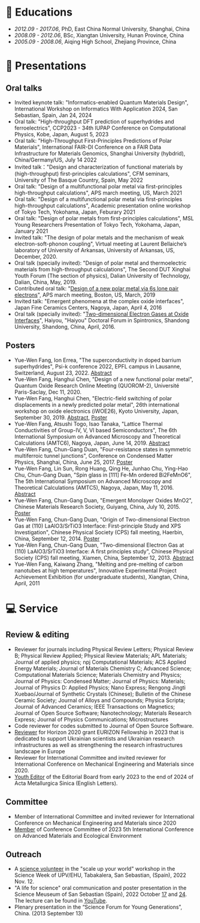 
# 📖 Educations
- *2012.09 - 2017.06*, PhD, East China Normal University, Shanghai, China
- *2008.09 - 2012.06*, BSc, Xiangtan University, Hunan Province, China
- *2005.09 - 2008.06*, Aiqing High School, Zhejiang Province, China

# 💬 Presentations 
## Oral talks
- Invited keynote talk: "Informatics-enabled Quantum Materials Design", International Workshop on Informatics With Application 2024, San Sebastian, Spain, Jan 24, 2024
- Oral talk: "High-throughput DFT prediction of superhydrides and ferroelectrics", CCP2023 - 34th IUPAP Conference on Computational Physics, Kobe, Japan, August 5, 2023
- Oral talk: "High-Throughput First-Principles Predictions of Polar Materials", International FAIR-DI Conference on a FAIR Data Infrastructure for Materials Genomics, Shanghai University (hybdrid), China/Germany/US, July 14 2022
- Invited talk："Design and characterization of functional materials by (high-throughput) first-principles calculations", CFM seminars, University of The Basque Country, Spain, May 2022
- Oral talk: "Design of a multifunctional polar metal via first-principles high-throughput calculations", APS march meeting, US, March 2021
- Oral talk: "Design of a multifunctional polar metal via first-principles high-throughput calculations", Academic presentation online workshop of Tokyo Tech, Yokohama, Japan, Feburary 2021
- Oral talk: "Design of polar metals from first-principles calculations", MSL Young Researchers Presentation of Tokyo Tech, Yokohama, Japan, January 2021
- Invited talk: "The design of polar metals and the mechanism of weak electron-soft-phonon coupling", Virtual meeting at Laurent Bellaiche’s laboratory of University of Arkansas, University of Arkansas, US, December, 2020.
- Oral talk (specially invited): "Design of polar metal and thermoelectric materials from high-throughput calculations", The Second DUT Xinghai Youth Forum (The section of physics), Dalian University of Technology, Dalian, China, May, 2019.
- Contributed oral talk: "[Design of a new polar metal via 6s lone pair electrons](http://adsabs.harvard.edu/abs/2019APS..MARE46003C)", APS march meeting, Boston, US, March, 2019
- Invited talk: "Emergent phenomena at the complex oxide interfaces", Japan Fine Ceramics Centers, Nagoya, Japan, April 4, 2016
- Oral talk (specially invited): "[Two-dimensional Electron Gases at Oxide Interfaces](http://www.phy.sdu.edu.cn/info/1018/1587.htm)", Haiyou, "Haiyou" Doctoral Forum in Spintronics, Shandong University, Shandong, China, April, 2016.

## Posters
- Yue-Wen Fang, Ion Errea, "The superconductivity in doped barrium superhydrides", Psi-k conference 2022, EPFL campus in Lausanne, Switzerland, August 23, 2022. [Abstract](https://github.com/yw-fang/yw-fang.github.io/blob/master/conference-info/psi_k_conference_2022_abstract.pdf)
- Yue-Wen Fang, Hanghui Chen, "Design of a new functional polar metal", Quantum Oxide Research Online Meeting (QUOROM-2), Université Paris-Saclay, Dec 11, 2020.
- Yue-Wen Fang, Hanghui Chen, "Electric-field switching of polar displacements in a newly predicted polar metal", 26th international workshop on oxide electronics (iWOE26), Kyoto University, Japan, September 30, 2019. [Abstract](https://github.com/yw-fang/yw-fang.github.io/blob/master/conference-info/iwoe26_2019_abstract_YWFANG_v2.pdf), [Poster](https://github.com/yw-fang/yw-fang.github.io/blob/master/conference-info/iWOE26_A19-v3-poster.pdf)
- Yue-Wen Fang, Atsushi Togo, Isao Tanaka, "Lattice Thermal Conductivities of Group-IV, V, VI based Semiconductors", The 6th  International Symposium on Advanced Microscopy and Theoretical Calculations (AMTC6), Nagoya, Japan, June 14, 2019. [Abstract](https://github.com/yw-fang/yw-fang.github.io/blob/master/conference-info/amtc6-Nagoya-June2019-abstract.pdf)
- Yue-Wen Fang, Chun-Gang Duan, "Four-resistance states in symmetric multiferroic tunnel junctions", Conference on Condensed Matter Physics, Shanghai, China, June 25, 2017. [Poster](https://github.com/yw-fang/yw-fang.github.io/blob/master/conference-info/fyw-poster-CCMP-SJTU2017.pdf)
- Yue-Wen Fang, Lin Sun, Rong Huang, Qing He, Junhao Chu, Ying-Hao Chu, Chun-Gang Duan, "Spin glass in [111] Fe-Mn ordered Bi2FeMnO6", The 5th  International Symposium on Advanced Microscopy and Theoretical Calculations (AMTC5), Nagoya, Japan, May 11, 2016. [Abstract](https://github.com/yw-fang/yw-fang.github.io/blob/master/conference-info/AMTC5-2016-abstract.pdf)
- Yue-Wen Fang, Chun-Gang Duan, "Emergent Monolayer Oxides MnO2", Chinese Materials Research Society, Guiyang, China, July 10, 2015. [Poster](https://github.com/yw-fang/yw-fang.github.io/blob/master/conference-info/C-MRS2015-Guiyang.pdf)
- Yue-Wen Fang, Chun-Gang Duan, "Origin of Two-dimensional Electron Gas at (110) LaAlO3/SrTiO3 Interface: First-principle Study and XPS Investigation", Chinese Physical Society (CPS) fall meeting, Haerbin, China, September 12, 2014. [Poster](https://github.com/yw-fang/yw-fang.github.io/blob/master/conference-info/CPS2014-fyw-poster.pdf)
- Yue-Wen Fang, Chun-Gang Duan, "Two-dimensional Electron Gas at (110) LaAlO3/SrTiO3 Interface: A first principles study", Chinese Physical Society (CPS) fall meeting, Xiamen, China, September 12, 2013. [Abstract](https://github.com/yw-fang/yw-fang.github.io/blob/master/conference-info/CPS2013-Abstract.pdf)
- Yue-Wen Fang, Kaiwang Zhang, "Melting and pre-melting of carbon nanotubes at high temperatures", Innovative Experimental Project Achievement Exhibition (for undergraduate students), Xiangtan, China, April, 2011


<!-- - *2022.02*, Hosted MLNLP seminar \| [\[Video\]](https://www.bilibili.com/video/BV1wF411x7qh) -->

# 💻 Service
## Review & editing
- Reviewer for journals including Physical Review Letters; Physical Review B; Physical Review Applied; Physical Review Materials; APL Materials; Journal of applied physics; npj Computational Materials;
ACS Applied Energy Materials; Journal of Materials Chemistry C;
Advanced Science; Computational Materials Science; Materials Chemistry and Physics; Journal of Physics: Condensed Matter; Journal of Physics: Materials;
Journal of Physics D: Applied Physics; Nano Express; Rengong Jingti Xuebao/Journal of Synthetic Crystals (Chinese); Bulletin of the Chinese Ceramic Society;
Journal of Alloys and Compounds; Physica Scripta; Journal of Advanced Ceramics; IEEE Transactions on Magnetics; Journal of Open Source Software; Nanotechnology; Materials Research Express; Journal of Physics Communications; Microstructures
- Code reviewer for codes submitted to Journal of Open Source Software.
- [Reviewer](./certficates/review-certificate/EURIZON2023-reviewer-ID78.pdf) for Horizon 2020 grant EURIZON Fellowship in 2023 that is dedicated to support Ukrainian scientists and Ukrainian research infrastructures as well as strengthening the research infrastructures landscape in Europe
- Reviewer for International Committee and invited reviewer for International Conference on Mechanical Engineering and Materials since 2020. 
- [Youth Editor](https://github.com/yw-fang/yw-fang.github.io/blob/master/certficates/journal-editor/2023-March15-Youth-editor-ActaMetallurgicaSinica-Fang.pdf)  of the Editorial Board from early 2023 to the end of 2024 of Acta Metallurgica Sinica (English Letters).

## Committee
- Member of International Committee and invited reviewer for International Conference on Mechanical Engineering and Materials since 2020
- [Member](https://github.com/yw-fang/yw-fang.github.io/blob/master/certficates/conference-committee/AMEE2023-TPC.pdf) of Conference Committee of 2023 5th International Conference on Advanced Materials and Ecological Environment

## Outreach
- A [science volunteer](https://github.com/yw-fang/yw-fang.github.io/blob/master/certficates/outreach/ScienceWeek-UPVEHU2022.pdf) in the "scale up your world" workshop in the Science Week
  of UPV/EHU, Tabakalera, San Sebastian, (Spain), 2022 Nov. 12.
- "A life for science" oral communication and poster presentation in the
  Science Meuseum of San Sebastian (Spain), 2022 October [17](https://github.com/yw-fang/yw-fang.github.io/blob/master/certficates/outreach/2022-Oct17-science-meusem-certificate.pdf) and [24](https://github.com/yw-fang/yw-fang.github.io/blob/master/certficates/outreach/2022-Oct24-science-meusem-certificate.pdf). The
lecture can be found in [YouTube](https://www.youtube.com/watch?v=TmRp50fTypQ).
- Plenary presentation in the “Science Forum for Young Generations”, China. (2013 September 13)

<!-- - *2011.05 - 2011.06* Student Internship @ Shanghai Baosteel Group Corporation, China  (R$\&$D center) -->
<!-- - *2019.05 - 2020.02*, [EnjoyMusic](https://enjoymusic.ai/), Hangzhou. -->
<!-- - *2019.02 - 2019.05*, [YiWise](https://www.yiwise.com/), Hangzhou. -->
<!-- - *2018.08 - 2019.02*, [MSRA, machine learning Group](https://www.microsoft.com/en-us/research/group/machine-learning-research-group/), Beijing. -->
<!-- - *2018.01 - 2018.06*, [NetEase, AI department](https://hr.163.com/zc/12-ai/index.html), Hangzhou. -->
<!-- - *2017.08 - 2018.12*, DashBase (acquired by [Cisco](https://blogs.cisco.com/news/349511)), Hangzhou. -->
